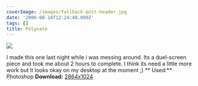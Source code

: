 ```yaml
---
coverImage: /images/fallback-post-header.jpg
date: '2006-08-14T12:24:40.000Z'
tags: []
title: Polynate
---
```


![](/wp-content/uploads/Image/polynate-thumb.png)

I made this one last night while i was messing around. Its a duel-screen piece and took me about 2 hours to complete. I think its need a little more work but it looks okay on my desktop at the moment ;)<!-- more -->
**
Used:** Photoshop
**Download:** [2864x1024](https://www.mikecann.co.uk/Images/Art-Full/polynate.png)
